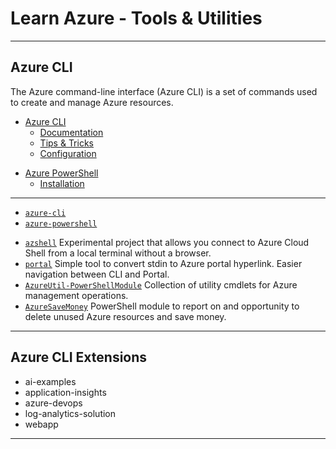 # Learn Azure - Tools & Utilities

---

## Azure CLI

The Azure command-line interface (Azure CLI) is a set of commands used to create and manage Azure resources.

* [Azure CLI](https://docs.microsoft.com/en-us/cli/azure/?view=azure-cli-latest)
  * [Documentation](https://github.com/MicrosoftDocs/azure-docs-cli)
  * [Tips & Tricks](https://docs.microsoft.com/en-us/cli/azure/use-cli-effectively)
  * [Configuration](https://samcogan.com/improving-the-terminal-experience-for-working-with-azure/)

[](.)

* [Azure PowerShell](https://docs.microsoft.com/en-us/powershell/azure/)
  * [Installation](https://docs.microsoft.com/en-us/powershell/azure/install-az-ps)

---

* [`azure-cli`](https://github.com/azure/azure-cli)
* [`azure-powershell`](https://github.com/Azure/azure-powershell)

[](.)

* [`azshell`](https://github.com/yangl900/azshell) Experimental project that allows you connect to Azure Cloud Shell from a local terminal without a browser.
* [`portal`](https://github.com/yangl900/portal) Simple tool to convert stdin to Azure portal hyperlink. Easier navigation between CLI and Portal.
* [`AzureUtil-PowerShellModule`](https://github.com/tksh164/AzureUtil-PowerShellModule) Collection of utility cmdlets for Azure management operations.
* [`AzureSaveMoney`](https://itoleck.visualstudio.com/_git/AzureSaveMoney) PowerShell module to report on and opportunity to delete unused Azure resources and save money.

---

## Azure CLI Extensions

* ai-examples
* application-insights
* azure-devops
* log-analytics-solution
* webapp

---
